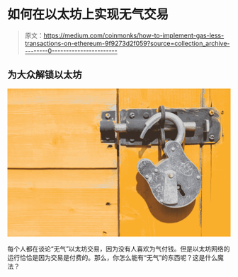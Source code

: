 # 如何在以太坊上实现无气交易

> 原文：<https://medium.com/coinmonks/how-to-implement-gas-less-transactions-on-ethereum-9f9273d2f059?source=collection_archive---------0----------------------->

## 为大众解锁以太坊

![](img/6f0b45dd241b9ae04a2c8bad15fdb5f7.png)

每个人都在谈论“无气”以太坊交易，因为没有人喜欢为气付钱。但是以太坊网络的运行恰恰是因为交易是付费的。那么，你怎么能有“无气”的东西呢？这是什么魔法？
